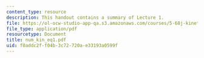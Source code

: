 ```yaml
---
content_type: resource
description: This handout contains a summary of Lecture 1.
file: https://ol-ocw-studio-app-qa.s3.amazonaws.com/courses/5-68j-kinetics-of-chemical-reactions-spring-2003/f0addc2ff04b3c72720ae33193a0599f_num_kin_eq1.pdf
file_type: application/pdf
resourcetype: Document
title: num_kin_eq1.pdf
uid: f0addc2f-f04b-3c72-720a-e33193a0599f
---
```


